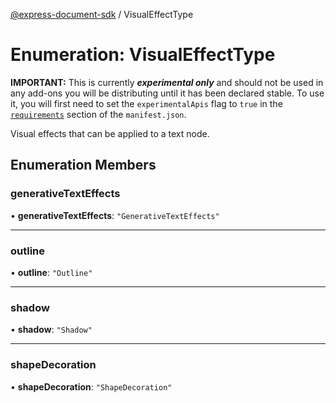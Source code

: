 [@express-document-sdk](../overview.md) / VisualEffectType

# Enumeration: VisualEffectType

<InlineAlert slots="text" variant="warning"/>

**IMPORTANT:** This is currently ***experimental only*** and should not be used in any add-ons you will be distributing until it has been declared stable. To use it, you will first need to set the `experimentalApis` flag to `true` in the [`requirements`](../../../manifest/index.md#requirements) section of the `manifest.json`.

Visual effects that can be applied to a text node.

## Enumeration Members

### generativeTextEffects

• **generativeTextEffects**: `"GenerativeTextEffects"`

<hr />

### outline

• **outline**: `"Outline"`

<hr />

### shadow

• **shadow**: `"Shadow"`

<hr />

### shapeDecoration

• **shapeDecoration**: `"ShapeDecoration"`
